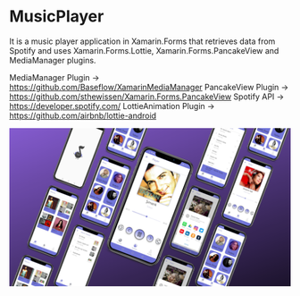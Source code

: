 # MusicPlayer
It is a music player application in Xamarin.Forms that retrieves data from Spotify and uses Xamarin.Forms.Lottie, Xamarin.Forms.PancakeView and MediaManager plugins.

MediaManager Plugin -> https://github.com/Baseflow/XamarinMediaManager
PancakeView Plugin -> https://github.com/sthewissen/Xamarin.Forms.PancakeView
Spotify API -> https://developer.spotify.com/
LottieAnimation Plugin -> https://github.com/airbnb/lottie-android

<img src="/Screenshots/1.png">
